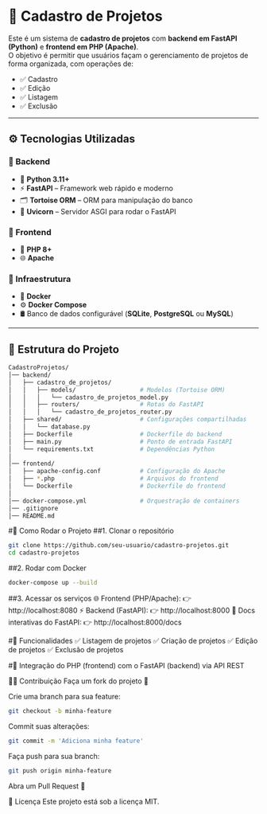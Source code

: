 # 📌 Cadastro de Projetos

Este é um sistema de **cadastro de projetos** com **backend em FastAPI (Python)** e **frontend em PHP (Apache)**.  
O objetivo é permitir que usuários façam o gerenciamento de projetos de forma organizada, com operações de:

- ✅ Cadastro  
- ✅ Edição  
- ✅ Listagem  
- ✅ Exclusão  

---

## ⚙️ Tecnologias Utilizadas

### 🔹 Backend
- 🐍 **Python 3.11+**
- ⚡ **FastAPI** – Framework web rápido e moderno
- 🗂️ **Tortoise ORM** – ORM para manipulação do banco
- 🚀 **Uvicorn** – Servidor ASGI para rodar o FastAPI

### 🔹 Frontend
- 🐘 **PHP 8+**
- 🌐 **Apache**

### 🔹 Infraestrutura
- 🐳 **Docker**
- ⚙️ **Docker Compose**
- 🛢️ Banco de dados configurável (**SQLite**, **PostgreSQL** ou **MySQL**)

---

## 📂 Estrutura do Projeto

```bash
CadastroProjetos/
│── backend/
│   ├── cadastro_de_projetos/
│   │   ├── models/                  # Modelos (Tortoise ORM)
│   │   │   └── cadastro_de_projetos_model.py
│   │   ├── routers/                 # Rotas do FastAPI
│   │   │   └── cadastro_de_projetos_router.py
│   ├── shared/                      # Configurações compartilhadas
│   │   └── database.py
│   ├── Dockerfile                   # Dockerfile do backend
│   ├── main.py                      # Ponto de entrada FastAPI
│   └── requirements.txt             # Dependências Python
│
│── frontend/
│   ├── apache-config.conf           # Configuração do Apache
│   ├── *.php                        # Arquivos do frontend
│   └── Dockerfile                   # Dockerfile do frontend
│
│── docker-compose.yml               # Orquestração de containers
│── .gitignore
│── README.md
```

#🚀 Como Rodar o Projeto
##1. Clonar o repositório
```bash
git clone https://github.com/seu-usuario/cadastro-projetos.git
cd cadastro-projetos
```
##2. Rodar com Docker
```bash
docker-compose up --build
```
##3. Acessar os serviços
🌐 Frontend (PHP/Apache): 👉 http://localhost:8080
⚡ Backend (FastAPI): 👉 http://localhost:8000
📖 Docs interativas do FastAPI: 👉 http://localhost:8000/docs

#📖 Funcionalidades
✅ Listagem de projetos
✅ Criação de projetos
✅ Edição de projetos
✅ Exclusão de projetos

#🔗 Integração do PHP (frontend) com o FastAPI (backend) via API REST

👨‍💻 Contribuição
Faça um fork do projeto 🍴

Crie uma branch para sua feature:
```bash
git checkout -b minha-feature
```

Commit suas alterações:
```bash
git commit -m 'Adiciona minha feature'
```

Faça push para sua branch:
```bash
git push origin minha-feature
```
Abra um Pull Request 🚀

📜 Licença
Este projeto está sob a licença MIT.
